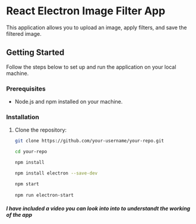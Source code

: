 # React Electron Image Filter App

This application allows you to upload an image, apply filters, and save the filtered image.

## Getting Started

Follow the steps below to set up and run the application on your local machine.

### Prerequisites

- Node.js and npm installed on your machine.

### Installation

1. Clone the repository:

   ```bash
   git clone https://github.com/your-username/your-repo.git

   cd your-repo
   
   npm install
   
   npm install electron --save-dev

   npm start
 
   npm run electron-start

##### I have included a video you can look into into to understandt the working of the app



